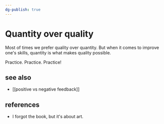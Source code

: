 ```yaml
---
dg-publish: true
---
```

# Quantity over quality

Most of times we prefer quality over quantity. But when it comes to improve one's skills, quantity is what makes quality possible.

Practice. Practice. Practice!


## see also

- [[positive vs negative feedback]]


## references

- I forgot the book, but it's about art.
